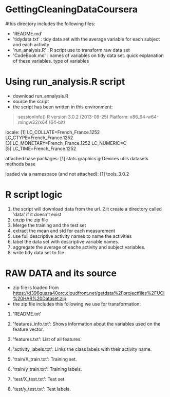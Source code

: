 GettingCleaningDataCoursera
===========================

#this directory includes the following files:
* 'README.md'
* 'tidydata.txt' : tidy data set with the average variable for each subject and each activity
* 'run_analysis.R' : R script use to transform raw data set
* 'CodeBook.md' : names of variables on tidy data set. quick explanation of these variables. type of variables


# Using run_analysis.R script
* download run_annalysis.R
* source the script
* the script has been written in this environment:  
> sessionInfo()
R version 3.0.2 (2013-09-25)
Platform: x86_64-w64-mingw32/x64 (64-bit)

locale:
[1] LC_COLLATE=French_France.1252  LC_CTYPE=French_France.1252   
[3] LC_MONETARY=French_France.1252 LC_NUMERIC=C                  
[5] LC_TIME=French_France.1252    

attached base packages:
[1] stats     graphics  grDevices utils     datasets  methods   base     

loaded via a namespace (and not attached):
[1] tools_3.0.2

# R script logic
1. the script will download data from the url.
2.it create a directory called 'data' if it doesn't exist
3. unzip the zip file
4. Merge the training and the test set
5. extract the mean and std for each measurement
6. use full descriptive activity names to name the activities
7. label the data set with descriptive variable names.
8. aggregate the average of eache activity and subject variables.
9. write tidy data set to file

# RAW DATA and its source
* zip file is loaded from https://d396qusza40orc.cloudfront.net/getdata%2Fprojectfiles%2FUCI%20HAR%20Dataset.zip 
* the zip file includes this following we use for transformation:  
1. 'README.txt'

2. 'features_info.txt': Shows information about the variables used on the feature vector.

3. 'features.txt': List of all features.

4. 'activity_labels.txt': Links the class labels with their activity name.

5. 'train/X_train.txt': Training set.

6. 'train/y_train.txt': Training labels.

7. 'test/X_test.txt': Test set.

8. 'test/y_test.txt': Test labels.



